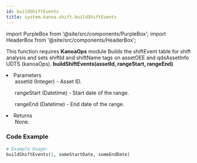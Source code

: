 ```yaml
---
id: buildShiftEvents
title: system.kanoa.shift.buildShiftEvents
---
```


import PurpleBox from '@site/src/components/PurpleBox';
import HeaderBox from '@site/src/components/HeaderBox';

<PurpleBox>This function requires <b>KanoaOps</b> module</PurpleBox>
<HeaderBox header="Description">Builds the shiftEvent table for shift analysis and sets shiftId and shiftName tags on assetOEE and qdsAssetInfo UDTS (kanoaOps).</HeaderBox>
<HeaderBox header="Syntax">
    <b>buildShiftEvents(assetId, rangeStart, rangeEnd)</b>
    <li>Parameters <br />
        <ul>assetId (Integer) - Asset ID.</ul>
        <ul>rangeStart (Datetime) - Start date of the range.</ul>
        <ul>rangeEnd (Datetime) - End date of the range.</ul>
    </li>
    <li>Returns <br />
        <ul>None.</ul>
    </li>
</HeaderBox>

### Code Example

```python
# Example Usage:
buildShiftEvents(1, someStartDate, someEndDate)
